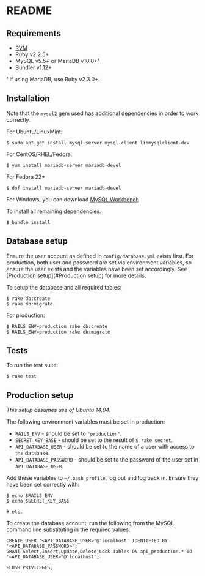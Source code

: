# README

## Requirements
* [RVM](https://rvm.io/rvm/install)
* Ruby v2.2.5+
* MySQL v5.5+ or MariaDB v10.0+¹
* Bundler v1.12+

¹ If using MariaDB, use Ruby v2.3.0+.

## Installation
Note that the `mysql2` gem used has additional dependencies in order to work correctly.

For Ubuntu/LinuxMint:
```
$ sudo apt-get install mysql-server mysql-client libmysqlclient-dev
```

For CentOS/RHEL/Fedora:
```
$ yum install mariadb-server mariadb-devel

```

For Fedora 22+
```
$ dnf install mariadb-server mariadb-devel
```

For Windows, you can download [MySQL Workbench](https://www.mysql.com/products/workbench/)


To install all remaining dependencies:
```
$ bundle install
```

## Database setup
Ensure the user account as defined in `config/database.yml` exists first. For production, both user and password are set via environment variables, so ensure the user exists and the variables have been set accordingly. See [Production setup](#Production setup) for more details.

To setup the database and all required tables:
```
$ rake db:create
$ rake db:migrate
```

For production:
```
$ RAILS_ENV=production rake db:create
$ RAILS_ENV=production rake db:migrate
```

## Tests
To run the test suite:
```
$ rake test
```

## Production setup
*This setup assumes use of Ubuntu 14.04.*

The following environment variables must be set in production:
* `RAILS_ENV` - should be set to `"production"`.
* `SECRET_KEY_BASE` - should be set to the result of `$ rake secret`.
* `API_DATABASE_USER` - should be set to the name of a user with access to the database.
* `API_DATABASE_PASSWORD` - should be set to the password of the user set in `API_DATABASE_USER`.

Add these variables to `~/.bash_profile`, log out and log back in. Ensure they have been set correctly with:
```
$ echo $RAILS_ENV
$ echo $SECRET_KEY_BASE

# etc.
```

To create the database account, run the following from the MySQL command line substituting in the required values:
```
CREATE USER '<API_DATABASE_USER>'@'localhost' IDENTIFIED BY '<API_DATABASE_PASSWORD>';
GRANT Select,Insert,Update,Delete,Lock Tables ON api_production.* TO '<API_DATABASE_USER>'@'localhost';

FLUSH PRIVILEGES;
```

